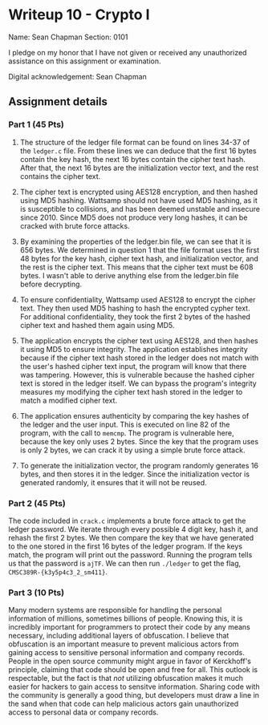 # Writeup 10 - Crypto I

Name: Sean Chapman
Section: 0101

I pledge on my honor that I have not given or received any unauthorized assistance on this assignment or examination.

Digital acknowledgement: Sean Chapman


## Assignment details

### Part 1 (45 Pts)
1. The structure of the ledger file format can be found on lines  34-37 of the `ledger.c` file. From these lines we can deduce that the first 16 bytes contain the key hash, the next 16 bytes contain the cipher text hash. After that, the next 16 bytes are the initialization vector text, and the rest contains the cipher text.

2. The cipher text is encrypted using AES128 encryption, and then hashed using MD5 hashing. Wattsamp should not have used MD5 hashing, as it is susceptible to collisions, and has been deemed unstable and insecure since 2010. Since MD5 does not produce very long hashes, it can be cracked with brute force attacks.

3. By examining the properties of the ledger.bin file, we can see that it is 656 bytes. We determined in question 1 that the file format uses the first 48 bytes for the key hash, cipher text hash, and initialization vector, and the rest is the cipher text. This means that the cipher text must be 608 bytes. I wasn't able to derive anything else from the ledger.bin file before decrypting.

4. To ensure confidentiality, Wattsamp used AES128 to encrypt the cipher text. They then used MD5 hashing to hash the encrypted cypher text. For additional confidentiality, they took the first 2 bytes of the hashed cipher text and hashed them again using MD5. 

5. The application encrypts the cipher text using AES128, and then hashes it using MD5 to ensure integrity. The application establishes integrity because if the cipher text hash stored in the ledger does not match with the user's hashed cipher text input, the program will know that there was tampering. However, this is vulnerable because the hashed cipher text is stored in the ledger itself. We can bypass the program's integrity measures my modifying the cipher text hash stored in the ledger to match a modified cipher text.

6. The application ensures authenticity by comparing the key hashes of the ledger and the user input. This is executed on line 82 of the program, with the call to `memcmp`. The program is vulnerable here, because the key only uses 2 bytes. Since the key that the program uses is only 2 bytes, we can crack it by using a simple brute force attack.

7. To generate the initialization vector, the program randomly generates 16 bytes, and then stores it in the ledger. Since the initialization vector is generated randomly, it ensures that it will not be reused.

### Part 2 (45 Pts)

The code included in `crack.c` implements a brute force attack to get the ledger password. We iterate through every possible 4 digit key, hash it, and rehash the first 2 bytes. We then compare the key that we have generated to the one stored in the first 16 bytes of the ledger program. If the keys match, the program will print out the password. Running the program tells us that the password is `ajTF`. We can then run `./ledger` to get the flag, `CMSC389R-{k3y5p4c3_2_sm411}`.

### Part 3 (10 Pts)

Many modern systems are responsible for handling the personal information of millions, sometimes billions of people. Knowing this, it is incredibly important for programmers to protect their code by any means necessary, including additional layers of obfuscation. I believe that obfuscation is an important measure to prevent malicious actors from gaining access to sensitive personal information and company records. People in the open source community might argue in favor of Kerckhoff's principle, claiming that code should be open and free for all. This outlook is respectable, but the fact is that *not* utilizing obfuscation makes it much easier for hackers to gain access to sensitve information. Sharing code with the community is generally a good thing, but developers must draw a line in the sand when that code can help malicious actors gain unauthorized access to personal data or company records.